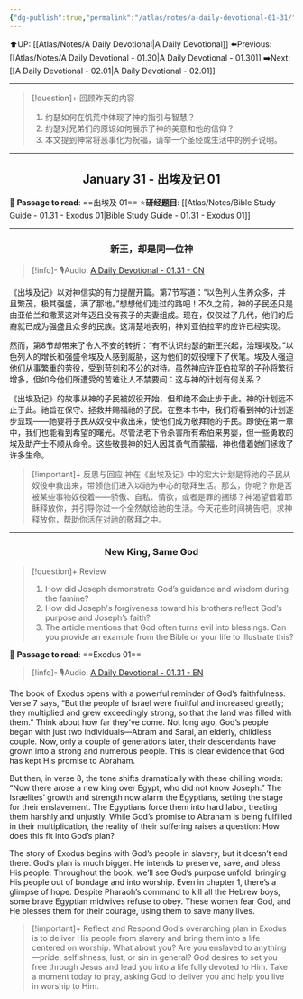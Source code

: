 ```yaml
---
{"dg-publish":true,"permalink":"/atlas/notes/a-daily-devotional-01-31/"}
---
```


 ⬆️UP: [[Atlas/Notes/A Daily Devotional\|A Daily Devotional]]
⬅️Previous: [[Atlas/Notes/A Daily Devotional - 01.30\|A Daily Devotional - 01.30]]
➡️Next: [[A Daily Devotional - 02.01\|A Daily Devotional - 02.01]]

---

> [!question]+ 回顾昨天的内容
> 1. 约瑟如何在饥荒中体现了神的指引与智慧？  
> 2. 约瑟对兄弟们的原谅如何展示了神的美意和他的信仰？  
> 3. 本文提到神常将恶事化为祝福，请举一个圣经或生活中的例子说明。  


---
## <center>January 31 - 出埃及记 01</center>

📖 **Passage to read**: ==出埃及 01==
⭐**研经题目**: [[Atlas/Notes/Bible Study Guide - 01.31 - Exodus 01\|Bible Study Guide - 01.31 - Exodus 01]]

---
### <center>新王，却是同一位神</center>

> [!info]- 🎙️Audio: [A Daily Devotional - 01.31 - CN]()


《出埃及记》以对神信实的有力提醒开篇。第7节写道：“以色列人生养众多，并且繁茂，极其强盛，满了那地。”想想他们走过的路吧！不久之前，神的子民还只是由亚伯兰和撒莱这对年迈且没有孩子的夫妻组成。现在，仅仅过了几代，他们的后裔就已成为强盛且众多的民族。这清楚地表明，神对亚伯拉罕的应许已经实现。  

然而，第8节却带来了令人不安的转折：“有不认识约瑟的新王兴起，治理埃及。”以色列人的增长和强盛令埃及人感到威胁，这为他们的奴役埋下了伏笔。埃及人强迫他们从事繁重的劳役，受到苛刻和不公的对待。虽然神应许亚伯拉罕的子孙将繁衍增多，但如今他们所遭受的苦难让人不禁要问：这与神的计划有何关系？  

《出埃及记》的故事从神的子民被奴役开始，但却绝不会止步于此。神的计划远不止于此。祂旨在保守、拯救并赐福祂的子民。在整本书中，我们将看到神的计划逐步显现——祂要将子民从奴役中救出来，使他们成为敬拜祂的子民。即使在第一章中，我们也能看到希望的曙光。尽管法老下令杀害所有希伯来男婴，但一些勇敢的埃及助产士不顺从命令。这些敬畏神的妇人因其勇气而蒙福，神也借着她们拯救了许多生命。  

> [!important]+ 反思与回应
神在《出埃及记》中的宏大计划是将祂的子民从奴役中救出来，带领他们进入以祂为中心的敬拜生活。那么，你呢？你是否被某些事物奴役着——骄傲、自私、情欲，或者是罪的捆绑？神渴望借着耶稣释放你，并引导你过一个全然献给祂的生活。今天花些时间祷告吧，求神释放你，帮助你活在对祂的敬拜之中。




---
### <center>New King, Same God</center>

> [!question]+ Review
> 1. How did Joseph demonstrate God’s guidance and wisdom during the famine?  
> 2. How did Joseph's forgiveness toward his brothers reflect God’s purpose and Joseph’s faith?  
> 3. The article mentions that God often turns evil into blessings. Can you provide an example from the Bible or your life to illustrate this?

📖 **Passage to read**: ==Exodus 01==

> [!info]- 🎙️Audio: [A Daily Devotional - 01.31 - EN]()

The book of Exodus opens with a powerful reminder of God’s faithfulness. Verse 7 says, “But the people of Israel were fruitful and increased greatly; they multiplied and grew exceedingly strong, so that the land was filled with them.” Think about how far they’ve come. Not long ago, God’s people began with just two individuals—Abram and Sarai, an elderly, childless couple. Now, only a couple of generations later, their descendants have grown into a strong and numerous people. This is clear evidence that God has kept His promise to Abraham.  

But then, in verse 8, the tone shifts dramatically with these chilling words: “Now there arose a new king over Egypt, who did not know Joseph.” The Israelites’ growth and strength now alarm the Egyptians, setting the stage for their enslavement. The Egyptians force them into hard labor, treating them harshly and unjustly. While God’s promise to Abraham is being fulfilled in their multiplication, the reality of their suffering raises a question: How does this fit into God’s plan?  

The story of Exodus begins with God’s people in slavery, but it doesn’t end there. God’s plan is much bigger. He intends to preserve, save, and bless His people. Throughout the book, we’ll see God’s purpose unfold: bringing His people out of bondage and into worship. Even in chapter 1, there’s a glimpse of hope. Despite Pharaoh’s command to kill all the Hebrew boys, some brave Egyptian midwives refuse to obey. These women fear God, and He blesses them for their courage, using them to save many lives.  

> [!important]+ Reflect and Respond
God’s overarching plan in Exodus is to deliver His people from slavery and bring them into a life centered on worship. What about you? Are you enslaved to anything—pride, selfishness, lust, or sin in general? God desires to set you free through Jesus and lead you into a life fully devoted to Him. Take a moment today to pray, asking God to deliver you and help you live in worship to Him.














